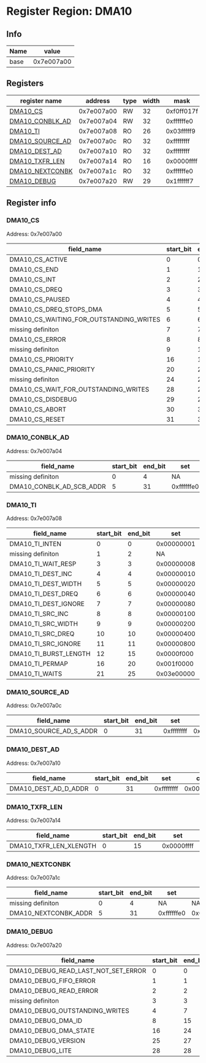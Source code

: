 # Register Region: DMA10


## Info
| Name | value |
| --- | --- |
| base | 0x7e007a00 |

## Registers

| register name | address | type | width | mask | reset |
| --- | --- | --- | --- | --- | --- |
| [DMA10_CS](#dma10_cs) | 0x7e007a00 | RW | 32 | 0xf0ff017f | 0000000000 |
| [DMA10_CONBLK_AD](#dma10_conblk_ad) | 0x7e007a04 | RW | 32 | 0xffffffe0 | 0000000000 |
| [DMA10_TI](#dma10_ti) | 0x7e007a08 | RO | 26 | 0x03fffff9 |  |
| [DMA10_SOURCE_AD](#dma10_source_ad) | 0x7e007a0c | RO | 32 | 0xffffffff |  |
| [DMA10_DEST_AD](#dma10_dest_ad) | 0x7e007a10 | RO | 32 | 0xffffffff |  |
| [DMA10_TXFR_LEN](#dma10_txfr_len) | 0x7e007a14 | RO | 16 | 0x0000ffff |  |
| [DMA10_NEXTCONBK](#dma10_nextconbk) | 0x7e007a1c | RO | 32 | 0xffffffe0 |  |
| [DMA10_DEBUG](#dma10_debug) | 0x7e007a20 | RW | 29 | 0x1ffffff7 | 0000000000 |

## Register info


### DMA10_CS
 Address: 0x7e007a00

| field_name | start_bit | end_bit | set | clear | reset |
| --- | --- | --- | --- | --- | --- |
| DMA10_CS_ACTIVE | 0 | 0 | 0x00000001 | 0xfffffffe | 0x0 |
| DMA10_CS_END | 1 | 1 | 0x00000002 | 0xfffffffd | 0x0 |
| DMA10_CS_INT | 2 | 2 | 0x00000004 | 0xfffffffb | 0x0 |
| DMA10_CS_DREQ | 3 | 3 | 0x00000008 | 0xfffffff7 | 0x0 |
| DMA10_CS_PAUSED | 4 | 4 | 0x00000010 | 0xffffffef | 0x0 |
| DMA10_CS_DREQ_STOPS_DMA | 5 | 5 | 0x00000020 | 0xffffffdf | 0x0 |
| DMA10_CS_WAITING_FOR_OUTSTANDING_WRITES | 6 | 6 | 0x00000040 | 0xffffffbf | 0x0 |
| missing definiton | 7 | 7 | NA | NA | NA |
| DMA10_CS_ERROR | 8 | 8 | 0x00000100 | 0xfffffeff | 0x0 |
| missing definiton | 9 | 15 | NA | NA | NA |
| DMA10_CS_PRIORITY | 16 | 19 | 0x000f0000 | 0xfff0ffff | 0x0 |
| DMA10_CS_PANIC_PRIORITY | 20 | 23 | 0x00f00000 | 0xff0fffff | 0x0 |
| missing definiton | 24 | 27 | NA | NA | NA |
| DMA10_CS_WAIT_FOR_OUTSTANDING_WRITES | 28 | 28 | 0x10000000 | 0xefffffff | 0x0 |
| DMA10_CS_DISDEBUG | 29 | 29 | 0x20000000 | 0xdfffffff | 0x0 |
| DMA10_CS_ABORT | 30 | 30 | 0x40000000 | 0xbfffffff | 0x0 |
| DMA10_CS_RESET | 31 | 31 | 0x80000000 | 0x7fffffff | 0x0 |

### DMA10_CONBLK_AD
 Address: 0x7e007a04

| field_name | start_bit | end_bit | set | clear | reset |
| --- | --- | --- | --- | --- | --- |
| missing definiton | 0 | 4 | NA | NA | NA |
| DMA10_CONBLK_AD_SCB_ADDR | 5 | 31 | 0xffffffe0 | 0x0000001f | 0x0 |

### DMA10_TI
 Address: 0x7e007a08

| field_name | start_bit | end_bit | set | clear | reset |
| --- | --- | --- | --- | --- | --- |
| DMA10_TI_INTEN | 0 | 0 | 0x00000001 | 0xfffffffe |  |
| missing definiton | 1 | 2 | NA | NA | NA |
| DMA10_TI_WAIT_RESP | 3 | 3 | 0x00000008 | 0xfffffff7 |  |
| DMA10_TI_DEST_INC | 4 | 4 | 0x00000010 | 0xffffffef |  |
| DMA10_TI_DEST_WIDTH | 5 | 5 | 0x00000020 | 0xffffffdf |  |
| DMA10_TI_DEST_DREQ | 6 | 6 | 0x00000040 | 0xffffffbf |  |
| DMA10_TI_DEST_IGNORE | 7 | 7 | 0x00000080 | 0xffffff7f |  |
| DMA10_TI_SRC_INC | 8 | 8 | 0x00000100 | 0xfffffeff |  |
| DMA10_TI_SRC_WIDTH | 9 | 9 | 0x00000200 | 0xfffffdff |  |
| DMA10_TI_SRC_DREQ | 10 | 10 | 0x00000400 | 0xfffffbff |  |
| DMA10_TI_SRC_IGNORE | 11 | 11 | 0x00000800 | 0xfffff7ff |  |
| DMA10_TI_BURST_LENGTH | 12 | 15 | 0x0000f000 | 0xffff0fff |  |
| DMA10_TI_PERMAP | 16 | 20 | 0x001f0000 | 0xffe0ffff |  |
| DMA10_TI_WAITS | 21 | 25 | 0x03e00000 | 0xfc1fffff |  |

### DMA10_SOURCE_AD
 Address: 0x7e007a0c

| field_name | start_bit | end_bit | set | clear | reset |
| --- | --- | --- | --- | --- | --- |
| DMA10_SOURCE_AD_S_ADDR | 0 | 31 | 0xffffffff | 0x00000000 |  |

### DMA10_DEST_AD
 Address: 0x7e007a10

| field_name | start_bit | end_bit | set | clear | reset |
| --- | --- | --- | --- | --- | --- |
| DMA10_DEST_AD_D_ADDR | 0 | 31 | 0xffffffff | 0x00000000 |  |

### DMA10_TXFR_LEN
 Address: 0x7e007a14

| field_name | start_bit | end_bit | set | clear | reset |
| --- | --- | --- | --- | --- | --- |
| DMA10_TXFR_LEN_XLENGTH | 0 | 15 | 0x0000ffff | 0xffff0000 |  |

### DMA10_NEXTCONBK
 Address: 0x7e007a1c

| field_name | start_bit | end_bit | set | clear | reset |
| --- | --- | --- | --- | --- | --- |
| missing definiton | 0 | 4 | NA | NA | NA |
| DMA10_NEXTCONBK_ADDR | 5 | 31 | 0xffffffe0 | 0x0000001f |  |

### DMA10_DEBUG
 Address: 0x7e007a20

| field_name | start_bit | end_bit | set | clear | reset |
| --- | --- | --- | --- | --- | --- |
| DMA10_DEBUG_READ_LAST_NOT_SET_ERROR | 0 | 0 | 0x00000001 | 0xfffffffe | 0x0 |
| DMA10_DEBUG_FIFO_ERROR | 1 | 1 | 0x00000002 | 0xfffffffd | 0x0 |
| DMA10_DEBUG_READ_ERROR | 2 | 2 | 0x00000004 | 0xfffffffb | 0x0 |
| missing definiton | 3 | 3 | NA | NA | NA |
| DMA10_DEBUG_OUTSTANDING_WRITES | 4 | 7 | 0x000000f0 | 0xffffff0f | 0x0 |
| DMA10_DEBUG_DMA_ID | 8 | 15 | 0x0000ff00 | 0xffff00ff | 0x0 |
| DMA10_DEBUG_DMA_STATE | 16 | 24 | 0x01ff0000 | 0xfe00ffff | 0x0 |
| DMA10_DEBUG_VERSION | 25 | 27 | 0x0e000000 | 0xf1ffffff | 0x0 |
| DMA10_DEBUG_LITE | 28 | 28 | 0x10000000 | 0xefffffff | 0x0 |
